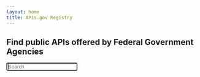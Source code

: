 ```yaml
---
layout: home
title: APIs.gov Registry
---
```



<h2 class="text-center">Find public APIs offered by Federal Government Agencies</h2>

<section>
  <div class="grid-row">
    <input class="margin-x-auto usa-input text-center search" autofocus="autofocus" id="search-field-small" type="search" name="search" placeholder="Search">
  </div>
</section>

<div>
  <ul class="usa-list usa-list--unstyled api-list" style="min-width: 90%;">
  </ul>
</div>

<script type="text/javascript">
(async function() {
  window.apigov.buildAPIList();
  window.apigov.watchSearch();
})();
</script>
